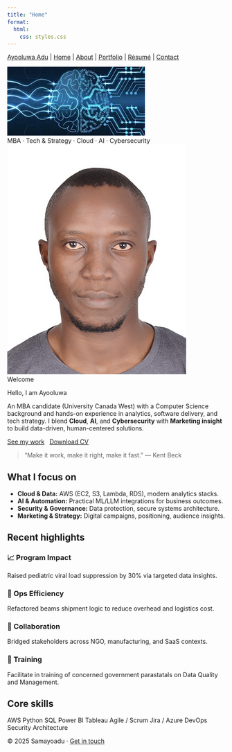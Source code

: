 ```yaml
---
title: "Home"
format:
  html:
    css: styles.css
---
```


<nav>

<div class="nav-inner" markdown="1">

<a class="brand" href="index.md">Ayooluwa Adu</a> |
<a href="index.md">Home</a> |
<a href="about.md">About</a> |
<a href="portfolio.md">Portfolio</a> |
<a href="resume.md">Résumé</a> |
<a href="contact.md">Contact</a>
</div>

</nav>


<div class="page" markdown="1">

<div class="hero" markdown="1">

<img src="assets/hero.jpg" alt="Vancouver skyline at night">

<div class="overlay" markdown="1">

<div class="title" markdown="1">MBA · Tech & Strategy · Cloud · AI · Cybersecurity</div>

</div>

</div>

<div class="header" markdown="1">

<img src="assets/Ay_Passport.jpg" alt="Ayooluwa Adu">

<div markdown="1">

<div class="kicker" markdown="1">Welcome</div>

Hello, I am Ayooluwa

<p class="lead">
        An MBA candidate (University Canada West) with a Computer Science background and
        hands-on experience in analytics, software delivery, and tech strategy. I blend
<strong>Cloud</strong>, <strong>AI</strong>, and <strong>Cybersecurity</strong> with
<strong>Marketing insight</strong> to build data-driven, human-centered solutions.
</p>
<a class="btn" href="portfolio.md">See my work</a>
      &nbsp; <a class="btn" href="assets/sam_CV.pdf" target="_blank" rel="noopener noreferrer">Download CV</a>
</div>

</div>

  > “Make it work, make it right, make it fast.” — Kent Beck

## What I focus on

  - **Cloud & Data:** AWS (EC2, S3, Lambda, RDS), modern analytics stacks.
  - **AI & Automation:** Practical ML/LLM integrations for business outcomes.
  - **Security & Governance:** Data protection, secure systems architecture.
  - **Marketing & Strategy:** Digital campaigns, positioning, audience insights.

## Recent highlights

<div class="cards" markdown="1">

<div class="card" markdown="1">

<h3>📈 Program Impact</h3>
<p class="subtle">Raised pediatric viral load suppression by 30% via targeted data insights.</p>
</div>

<div class="card" markdown="1">

<h3>🚚 Ops Efficiency</h3>
<p class="subtle">Refactored beams shipment logic to reduce overhead and logistics cost.</p>
</div>

<div class="card" markdown="1">

<h3>🤝 Collaboration</h3>
<p class="subtle">Bridged stakeholders across NGO, manufacturing, and SaaS contexts.</p>
</div>

<div class="card" markdown="1">

<h3>🤝 Training</h3>
<p class="subtle">Facilitate in training of concerned government parastatals on Data Quality and Management.</p>
</div>

</div>

## Core skills

<span class="badge">AWS</span>
<span class="badge">Python</span>
<span class="badge">SQL</span>
<span class="badge">Power BI</span>
<span class="badge">Tableau</span>
<span class="badge">Agile / Scrum</span>
<span class="badge">Jira / Azure DevOps</span>
<span class="badge">Security Architecture</span>

<footer>
    © <span id="year">2025</span> Samayoadu · <a href="contact.md">Get in touch</a>
</footer>

</div>